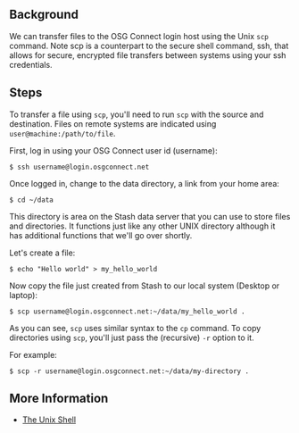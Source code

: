 [title]: - "Using scp to transfer files"

Background
----------

We can transfer files to the OSG Connect login host using the Unix `scp` command. Note scp is a counterpart 
to the secure shell command, ssh, that allows for secure, encrypted file transfers between systems using your 
ssh credentials.

Steps
-----

To transfer a file using `scp`, you'll need to run `scp` with the source and
destination. Files on remote systems are indicated using
`user@machine:/path/to/file`.

First, log in using your OSG Connect user id (username): 


    $ ssh username@login.osgconnect.net


Once logged in, change to the data directory, a link from your home area:


    $ cd ~/data


This directory is area on the Stash data server that you can use to store files
and directories. It functions just like any other UNIX directory although it has
additional functions that we'll go over shortly. 

Let's create a file:


    $ echo "Hello world" > my_hello_world


Now copy the file just created from Stash to our local system (Desktop or
laptop):


    $ scp username@login.osgconnect.net:~/data/my_hello_world .


As you can see, `scp` uses similar syntax to the `cp` command. To copy
directories using `scp`, you'll just pass the (recursive) `-r` option to it. 

For example:


    $ scp -r username@login.osgconnect.net:~/data/my-directory .


More Information
----------------

-   [The Unix
    Shell](<http://swc-osg-workshop.github.io/2014-12-15-UChicago/novice/shell/index.html>)
